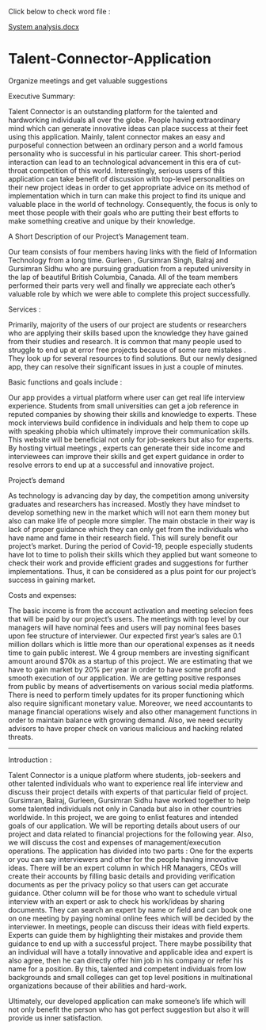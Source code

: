 Click below to check word file :

[System analysis.docx](https://github.com/Talent-Connector-Group-B/Talent-Connector-Application/files/6905706/System.analysis.docx)



# Talent-Connector-Application
Organize meetings and get valuable suggestions

Executive Summary:

Talent Connector is an outstanding platform for the talented and hardworking individuals all over the globe. People having extraordinary mind which can generate innovative ideas can place success at their feet using this application. Mainly, talent connector makes an easy and purposeful connection between an ordinary person and a world famous personality who is successful in his particular career. This short-period interaction can lead to an technological advancement in this era of cut-throat competition of this world. Interestingly, serious users of this application can take benefit of discussion with top-level personalities on their new project ideas in order to get appropriate advice on its method of implementation which in turn can make this project to find its unique and valuable place in the world of technology. Consequently, the focus is only to meet those people with their goals who are putting their best efforts to make something creative and unique by their knowledge.	

A Short Description of our Project’s Management team.

Our team consists of four members having links with the field of Information Technology from a long time. Gurleen , Gursimran Singh, Balraj and Gursimran Sidhu  who are pursuing graduation from a reputed university in the lap of beautiful British Columbia, Canada. All of the team members performed their parts very well and finally we appreciate each other’s valuable role by which we were able to complete this project successfully.

Services :

Primarily, majority  of the users of our project are students or researchers who are applying their skills based upon the knowledge they have gained from their studies and research. It is common that many people used to struggle to end up at error free projects  because of some rare mistakes . They look up for several resources to find solutions. But our newly designed app, they can resolve their significant issues in just a couple of minutes.

Basic functions and goals include :

Our app provides a virtual platform where user can get real life interview experience. Students from small universities can get a job reference in reputed companies by showing their skills and knowledge to experts. These mock interviews build confidence in individuals and help them to cope up with speaking phobia which ultimately improve their communication skills. This website will be beneficial not only for job-seekers but also for experts. By hosting virtual meetings , experts can generate their side income and interviewees can improve their skills and get expert guidance in order to resolve errors to end up at a successful and innovative project.

Project’s demand

As technology is advancing day by day, the competition among university graduates and researchers has increased. Mostly they have mindset to develop something new in the market which will not earn them money but also can make life of people more simpler. The main obstacle in their way is lack of proper guidance which they can only get from the individuals who have name and fame in their research field. This will surely benefit our project’s market. During the period of Covid-19, people especially students have lot to time to polish their skills which they applied but want someone to check their work and provide efficient grades and suggestions for further implementations. Thus, it can be considered as a plus point for our project’s success in gaining market.

Costs and expenses:

The basic income is from the account activation and meeting selecion fees that will be paid by our project’s users. The  meetings with top level by our managers will have nominal fees and  users will pay nominal fees bases upon fee structure of interviewer. Our expected first year’s sales are 0.1 million dollars which is little more than our operational expenses as it needs time to gain public interest. We 4 group members are investing significant amount around $70k as a startup of this project. We are estimating that we have to gain market by 20% per year in order to have some profit and smooth execution of our application. We are getting positive responses from public by means of advertisements on various social media platforms. There is need to perform timely updates for its proper functioning which also require significant monetary value.
Moreover, we need accountants to manage financial operations wisely and also other management functions in order to maintain balance with growing demand. Also, we need security advisors to have proper check on various malicious and hacking related  threats.


--------------------------------------------------------------------------------------------------------------------------------------------------------------------------------

Introduction :

Talent Connector is a unique platform where students, job-seekers and other talented individuals who want to experience real life interview and discuss their project details with experts of that particular field of project. Gursimran, Balraj, Gurleen, Gursimran Sidhu have worked together to help some talented individuals not only in Canada but also in other countries worldwide. In this project, we are going to enlist features and intended goals of our application.  We will be reporting details about users of our project and data related to financial projections for the following year. Also, we will discuss the cost and expenses of management/execution operations. The application has divided into two parts : One for the experts or you can say interviewers and other for the people having innovative ideas. There will be an expert column in which HR Managers, CEOs will create their accounts by filling basic details and providing verification documents as per the privacy policy so that users can get accurate guidance. Other column will be for those who want to schedule virtual interview with an expert or ask to check his work/ideas by sharing documents. They can search an expert by name or field and can book one on one meeting by paying nominal online fees which will be decided by the interviewer. In meetings, people can discuss their ideas with field experts. Experts can guide them by highlighting their mistakes and provide them guidance to end up with a successful project. There maybe possibility that an individual will have a totally innovative and applicable idea and expert is also agree, then he can directly offer him job in his company or refer his name for a position. By this, talented and competent individuals from low backgrounds and small colleges can get top level positions in multinational organizations because of their abilities and hard-work.
 
 Ultimately, our developed application can make someone’s life which will not only benefit the person who has got perfect suggestion but also it will provide us inner satisfaction.  






